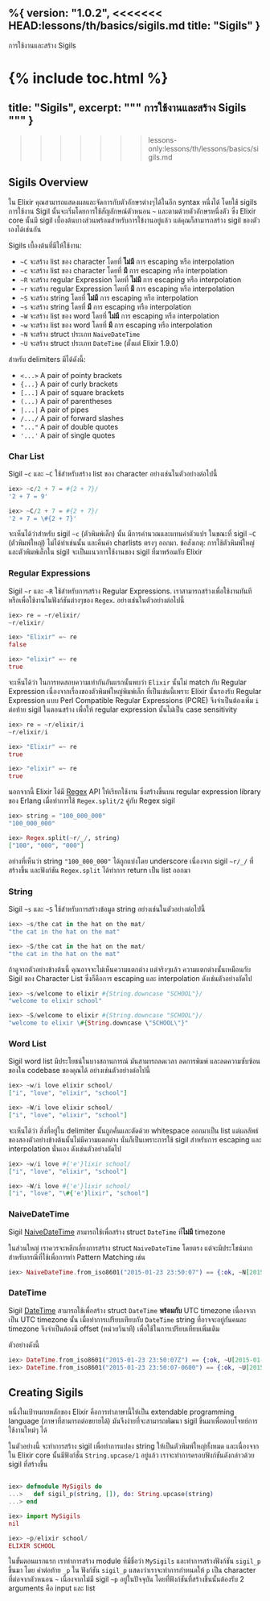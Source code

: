 %{
  version: "1.0.2",
<<<<<<< HEAD:lessons/th/basics/sigils.md
  title: "Sigils"
}
---

การใช้งานและสร้าง Sigils

{% include toc.html %}
=======
  title: "Sigils",
  excerpt: """
  การใช้งานและสร้าง Sigils
  """
}
---
>>>>>>> lessons-only:lessons/th/lessons/basics/sigils.md

## Sigils Overview

ใน Elixir คุณสามารถแสดงผลและจัดการกับตัวอักษรต่างๆได้ในอีก syntax หนึ่งได้ โดยใช้ sigils 
การใช้งาน Sigil นั้นจะเริ่มโดยการใช้สัญลักษณ์ตัวหนอน `~` และตามด้วยตัวอักษรหนึ่งตัว ซึ่ง Elixir core นั้นมี sigil เบื้องต้นบางส่วนพร้อมสำหรับการใข้งานอยู่แล้ว แต่คุณก็สามารถสร้าง sigil ของตัวเองได้เช่นกัน

Sigils เบื้องต้นที่มีให้ใช้งาน:

  - `~C` จะสร้าง list ของ character โดยที่ **ไม่มี** การ escaping หรือ interpolation
  - `~c` จะสร้าง list ของ character โดยที่ **มี** การ escaping หรือ interpolation
  - `~R` จะสร้าง regular Expression โดยที่ **ไม่มี** การ escaping หรือ interpolation
  - `~r` จะสร้าง regular Expression โดยที่ **มี** การ escaping หรือ interpolation
  - `~S` จะสร้าง string โดยที่ **ไม่มี** การ escaping หรือ interpolation
  - `~s` จะสร้าง string โดยที่ **มี** การ escaping หรือ interpolation
  - `~W` จะสร้าง list ของ word โดยที่ **ไม่มี** การ escaping หรือ interpolation
  - `~w` จะสร้าง list ของ word โดยที่ **มี** การ escaping หรือ interpolation
  - `~N` จะสร้าง struct ประเภท `NaiveDateTime`
  - `~U` จะสร้าง struct ประเภท `DateTime` (ตั้งแต่ Elixir 1.9.0)

สำหรับ delimiters มีได้ดังนี้:

  - `<...>` A pair of pointy brackets
  - `{...}` A pair of curly brackets
  - `[...]` A pair of square brackets
  - `(...)` A pair of parentheses
  - `|...|` A pair of pipes
  - `/.../` A pair of forward slashes
  - `"..."` A pair of double quotes
  - `'...'` A pair of single quotes

### Char List

Sigil `~c` และ `~C` ใช้สำหรับสร้าง list ของ character
อย่างเช่นในตัวอย่างต่อไปนี้

```elixir
iex> ~c/2 + 7 = #{2 + 7}/
'2 + 7 = 9'

iex> ~C/2 + 7 = #{2 + 7}/
'2 + 7 = \#{2 + 7}'
```

จะเห็นได้ว่าสำหรับ sigil `~c` (ตัวพิมพ์เล็ก) นั้น มีการคำนวณและแทนค่าตัวแปร ในขณะที่ sigil `~C` (ตัวพิมพ์ใหญ๋) ไม่ได้ทำเช่นนั้น และคืนค่า charlists ตรงๆ ออกมา.
ข้อสังเกตุ: การใช้ตัวพิมพ์ใหญ่และตัวพิมพ์เล็กใน sigil จะเป็นแนวการใช้งานของ sigil ที่มาพร้อมกับ Elixir

### Regular Expressions

Sigil `~r` และ `~R` ใช้สำหรับการสร้าง Regular Expressions.
เราสามารถสร้างเพื่อใช้งานทันที หรือเพื่อใช้งานในฟังก์ชันต่างๆของ `Regex`.
อย่างเช่นในตัวอย่างต่อไปนี้

```elixir
iex> re = ~r/elixir/
~r/elixir/

iex> "Elixir" =~ re
false

iex> "elixir" =~ re
true
```

จะเห็นได้ว่า ในการทดสอบความเท่ากันอันแรกนั้นพบว่า `Elixir` นั้นไม่ match กับ Regular Expression เนื่องจากเรื่องของตัวพิมพ์ใหญ่พิมพ์เล็ก
ที่เป็นเช่นนี้เพราะ Elixir นั้นรองรับ Regular Expression แบบ Perl Compatible Regular Expressions (PCRE) จึงจำเป็นต้องเพิ่ม `i` ต่อท้าย sigil ในตอนสร้าง เพื่อให้ regular expression นั้นไม่เป็น case sensitivity


```elixir
iex> re = ~r/elixir/i
~r/elixir/i

iex> "Elixir" =~ re
true

iex> "elixir" =~ re
true
```

นอกจากนี้ Elixir ได้มี [Regex](https://hexdocs.pm/elixir/Regex.html) API ให้เรียกใช้งาน ซึ่งสร้างขึ้นบน regular expression library ของ Erlang 
เมื่อทำการใช้ `Regex.split/2` คู่กับ Regex sigil

```elixir
iex> string = "100_000_000"
"100_000_000"

iex> Regex.split(~r/_/, string)
["100", "000", "000"]
```

อย่างที่เห็นว่า string `"100_000_000"` ได้ถูกแบ่งโดย underscore เนื่องจาก sigil `~r/_/` ที่สร้างขึ้น และฟังก์ชัน `Regex.split` ได้ทำการ return เป็น list ออกมา


### String

Sigil `~s` และ `~S` ใช้สำหรับการสร้างข้อมูล string
อย่างเช่นในตัวอย่างต่อไปนี้

```elixir
iex> ~s/the cat in the hat on the mat/
"the cat in the hat on the mat"

iex> ~S/the cat in the hat on the mat/
"the cat in the hat on the mat"
```

ถ้าดูจากตัวอย่างข้างต้นนี้ คุณอาจจะไม่เห็นความแตกต่าง แต่จริงๆแล้ว ความแตกต่างนั้นเหมือนกับ Sigil ของ Character List ซึ่งก็คือการ escaping และ interpolation
ดังเช่นตัวอย่างถัดไป

```elixir
iex> ~s/welcome to elixir #{String.downcase "SCHOOL"}/
"welcome to elixir school"

iex> ~S/welcome to elixir #{String.downcase "SCHOOL"}/
"welcome to elixir \#{String.downcase \"SCHOOL\"}"
```

### Word List

Sigil word list มีประโยชน์ในบางสถานการณ์
มันสามารถลดเวลา ลดการพิมพ์ และลดความซับซ้อนของใน codebase ของคุณได้
อย่างเช่นตัวอย่างต่อไปนี้

```elixir
iex> ~w/i love elixir school/
["i", "love", "elixir", "school"]

iex> ~W/i love elixir school/
["i", "love", "elixir", "school"]
```

จะเห็นได้ว่า สิ่งที่อยู่ใน delimiter นั้นถูกคั่นและตัดด้วย whitespace ออกมาเป็น list
แต่ผลลัพธ์ของสองตัวอย่างข้างต้นนั้นไม่มีความแตกต่าง นั่นก็เป็นเพราะการใช้ sigil สำหรับการ escaping และ interpolation นั่นเอง ดังเช่นตัวอย่างถัดไป

```elixir
iex> ~w/i love #{'e'}lixir school/
["i", "love", "elixir", "school"]

iex> ~W/i love #{'e'}lixir school/
["i", "love", "\#{'e'}lixir", "school"]
```

### NaiveDateTime

Sigil [NaiveDateTime](https://hexdocs.pm/elixir/NaiveDateTime.html) สามารถใช้เพื่อสร้าง struct `DateTime` ที่**ไม่มี** timezone

ในส่วนใหญ่ เราควรจะหลีกเลี่ยงการสร้าง struct `NaiveDateTime` โดยตรง 
แต่จะมีประโชน์มากสำหรับกรณีที่ใช้เพื่อการทำ Pattern Matching เช่น

```elixir
iex> NaiveDateTime.from_iso8601("2015-01-23 23:50:07") == {:ok, ~N[2015-01-23 23:50:07]}
```

### DateTime

Sigil [DateTime](https://hexdocs.pm/elixir/DateTime.html) สามารถใช้เพื่อสร้าง struct `DateTime` **พร้อมกับ** UTC timezone เนื่องจากเป็น UTC timezone นั้น เมื่อทำการเปรียบเทียบกับ `DateTime` string ที่อาจจะอยู่กันคนละ timezone จึงจำเป็นต้องมี offset (หน่วยวินาที) เพื่อใช้ในการเปรียบเทียบเพิ่มเติม

ตัวอย่างดังนี้

```elixir
iex> DateTime.from_iso8601("2015-01-23 23:50:07Z") == {:ok, ~U[2015-01-23 23:50:07Z], 0}
iex> DateTime.from_iso8601("2015-01-23 23:50:07-0600") == {:ok, ~U[2015-01-24 05:50:07Z], -21600}
```

## Creating Sigils

หนึ่งในเป้าหมายหลักของ Elixir คือการทำภาษานี้ให้เป็น extendable programming language (ภาษาที่สามารถต่อขยายได้) มันจึงง่ายที่จะสามารถพัฒนา sigil ขึ้นมาเพื่อตอบโจทย์การใช้งานใหม่ๆ ได้

ในตัวอย่างนี้ จะทำการสร้าง sigil เพื่อทำการแปลง string ให้เป็นตัวพิมพ์ใหญ่ทั้งหมด
และเนื่องจากใน Elixir core นั้นมีฟังก์ชั่น `String.upcase/1` อยู่แล้ว เราจะทำการครอบฟังก์ชันดังกล่าวด้วย sigil ที่สร้างขึ้น

```elixir

iex> defmodule MySigils do
...>   def sigil_p(string, []), do: String.upcase(string)
...> end

iex> import MySigils
nil

iex> ~p/elixir school/
ELIXIR SCHOOL
```

ในขั้นตอนแรกแรก เราทำการสร้าง module ที่มีชื่อว่า `MySigils` และทำการสร้างฟังก์ชัน `sigil_p` ขึ้นมา โดย คำต่อท้าย `_p` ใน ฟังก์ชัน `sigil_p` แสดงว่าเราจะทำการกำหนดให้ `p` เป็น character ที่ต่อจากตัวหนอน `~` เนื่องจากไม่มี sigil `~p` อยู่ในปัจจุบัน โดยที่ฟังก์ชันที่สร้างขึ้นนั้นต้องรับ 2 arguments คือ input และ list
